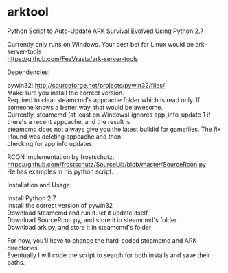 # arktool
Python Script to Auto-Update ARK Survival Evolved
Using Python 2.7

Currently only runs on Windows. Your best bet for Linux would be ark-server-tools  
https://github.com/FezVrasta/ark-server-tools  

Dependencies:

pywin32: http://sourceforge.net/projects/pywin32/files/  
Make sure you install the correct version.  
Required to clear steamcmd's appcache folder which is read only. If someone knows a better way, that would be awesome.  
Currently, steamcmd (at least on Windows) ignores app_info_update 1 if there's a recent appcache, and the result is  
steamcmd does not always give you the latest buildid for gamefiles. The fix I found was deleting appcache and then  
checking for app info updates.  

RCON Implementation by frostschutz.   
https://github.com/frostschutz/SourceLib/blob/master/SourceRcon.py  
He has examples in his python script.  

Installation and Usage:

Install Python 2.7  
Install the correct version of pywin32  
Download steamcmd and run it. let it update itself.  
Download SourceRcon.py, and store it in steamcmd's folder  
Download ark.py, and store it in steamcmd's folder  

For now, you'll have to change the hard-coded steamcmd and ARK directories.   
Eventually I will code the script to search for both installs and save their paths.  

